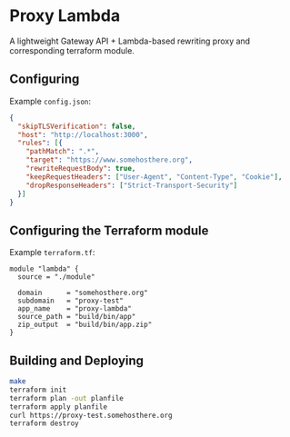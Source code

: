 # Proxy Lambda

A lightweight Gateway API + Lambda-based rewriting proxy and corresponding terraform module.

## Configuring

Example `config.json`:

```json
{
  "skipTLSVerification": false,
  "host": "http://localhost:3000",
  "rules": [{
    "pathMatch": ".*",
    "target": "https://www.somehosthere.org",
    "rewriteRequestBody": true,
    "keepRequestHeaders": ["User-Agent", "Content-Type", "Cookie"],
    "dropResponseHeaders": ["Strict-Transport-Security"]
  }]
}
```

## Configuring the Terraform module

Example `terraform.tf`:

```hcl
module "lambda" {
  source = "./module"

  domain      = "somehosthere.org"
  subdomain   = "proxy-test"
  app_name    = "proxy-lambda"
  source_path = "build/bin/app"
  zip_output  = "build/bin/app.zip"
}
```

## Building and Deploying

```bash
make
terraform init
terraform plan -out planfile
terraform apply planfile
curl https://proxy-test.somehosthere.org
terraform destroy
```